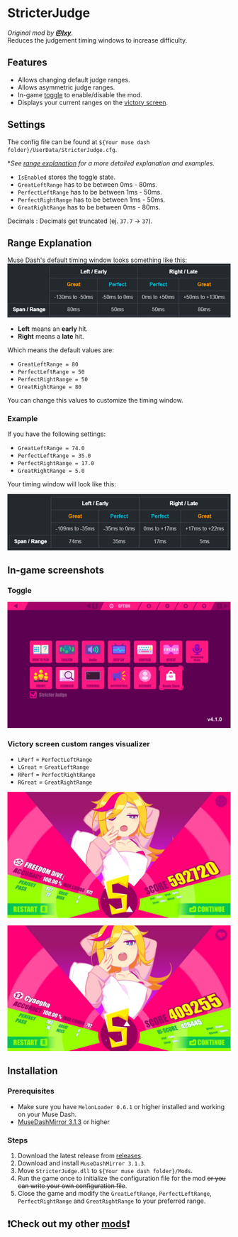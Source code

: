 # StricterJudge

*Original mod by [**@Ixy**](https://github.com/lxymahatma)*.\
Reduces the judgement timing windows to increase difficulty.

## Features

* Allows changing default judge ranges.
* Allows asymmetric judge ranges.
* In-game [toggle](#toggle) to enable/disable the mod.
* Displays your current ranges on the [victory screen](#victory-screen-custom-ranges-visualizer).

## Settings

The config file can be found at `${Your muse dash folder}/UserData/StricterJudge.cfg`.

**See [range explanation](#range-explanation) for a more detailed explanation and examples.*

* `IsEnabled` stores the toggle state.
* `GreatLeftRange` has to be between 0ms - 80ms.
* `PerfectLeftRange` has to be between 1ms - 50ms.
* `PerfectRightRange` has to be between 1ms - 50ms.
* `GreatRightRange` has to be between 0ms - 80ms.

Decimals
: Decimals get truncated (ej. `37.7` &rarr; `37`).

## Range Explanation

Muse Dash's default timing window looks something like this:
![Table1.png](Media/Table1.png)
<!--
<style>
    .tb td { text-align: center }
    .gr { color: #FF9600 }
    .pr { color: #00BAD4 }
    .em { border: 0 }
</style>
<table class="tb">
    <tr>
        <th class="em"></th>
        <th colspan=2>Left / Early</th>
        <th colspan=2>Right / Late</th>
    </tr>
    <tr>
        <th class="em"></th>
        <th class="gr">Great</th>
        <th class="pr">Perfect</th>
        <th class="pr">Perfect</th>
        <th class="gr">Great</th>
    </tr>
    <tr>
        <td class="em"></td>
        <td>-130ms to -50ms</td>
        <td>-50ms to 0ms</td>
        <td>0ms to +50ms</td>
        <td>+50ms to +130ms</td>
    </tr>
    <tr>
        <th>Span / Range</th>
        <td>80ms</td>
        <td>50ms</td>
        <td>50ms</td>
        <td>80ms</td>
    </tr>
</table>
-->

* **Left** means an **early** hit.
* **Right** means a **late** hit.

Which means the default values are:

* `GreatLeftRange = 80`
* `PerfectLeftRange = 50`
* `PerfectRightRange = 50`
* `GreatRightRange = 80`

You can change this values to customize the timing window.

### Example

If you have the following settings:

* `GreatLeftRange = 74.0`
* `PerfectLeftRange = 35.0`
* `PerfectRightRange = 17.0`
* `GreatRightRange = 5.0`

Your timing window will look like this:

![Table2.png](Media/Table2.png)
<!--
<table class="tb">
    <tr>
        <th class="em"></th>
        <th colspan=2>Left / Early</th>
        <th colspan=2>Right / Late</th>
    </tr>
    <tr>
        <th class="em"></th>
        <th class="gr">Great</th>
        <th class="pr">Perfect</th>
        <th class="pr">Perfect</th>
        <th class="gr">Great</th>
    </tr>
    <tr>
        <td class="em"></td>
        <td>-109ms to -35ms</td>
        <td>-35ms to 0ms</td>
        <td>0ms to +17ms</td>
        <td>+17ms to +22ms</td>
    </tr>
    <tr>
        <th>Span / Range</th>
        <td>74ms</td>
        <td>35ms</td>
        <td>17ms</td>
        <td>5ms</td>
    </tr>
</table>
-->

## In-game screenshots

### Toggle

![Toggle.jpg](Media/Toggle.jpg)

### Victory screen custom ranges visualizer

* `LPerf` = `PerfectLeftRange`
* `LGreat` = `GreatLeftRange`
* `RPerf` = `PerfectRightRange`
* `RGreat` = `GreatRightRange`

![VictoryRanges.jpg](Media/VictoryRanges.jpg)

![VictoryRangesHigh.jpg](Media/VictoryRangesHigh.jpg)

## Installation

### Prerequisites

* Make sure you have `MelonLoader 0.6.1` or higher installed and working on your Muse Dash.
* [MuseDashMirror 3.1.3](https://github.com/MDMods/MuseDashMirror/releases/latest) or higher

### Steps

1. Download the latest release from [releases](https://github.com/Asgragrt/StricterJudge/releases/latest).
2. Download and install `MuseDashMirror 3.1.3`.
3. Move `StricterJudge.dll` to `${Your muse dash folder}/Mods`.
4. Run the game once to initialize the configuration file for the mod ~~or you can write your own configuration file~~.
5. Close the game and modify the `GreatLeftRange`, `PerfectLeftRange`, `PerfectRightRange` and `GreatRightRange` to your
   preferred range.

##  ❗Check out my other [mods](https://github.com/Asgragrt#musedash-modding)❗